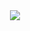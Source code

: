 <div align="center">
  <img src="https://images.unsplash.com/photo-1655223974451-4c5dae0f0103?ixlib=rb-4.0.3&ixid=MnwxMjA3fDB8MHxwaG90by1wYWdlfHx8fGVufDB8fHx8&auto=format&fit=crop&w=2940&q=80" />
</div>
